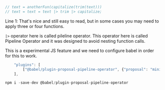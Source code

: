 
```js
// text = anotherFun(capitalize(trim(text)))
// text = text = text |> trim |> capitalize;
```

Line 1: That's nice and still easy to read, but in some cases you may need to apply three or four functions.

`|>` operator here is called pileline operator.
This operator here is called Pipeline Operator and it was designed to avoid nesting function calls.

This is a experimental JS feature and we need to configure babel in order for this to work.

```js
    "plugins": [
        ["@babel/plugin-proposal-pipeline-operator", {"proposal": "minimal"}]
    ],
```

```js
npm i -save-dev @babel/plugin-proposal-pipeline-operator
```